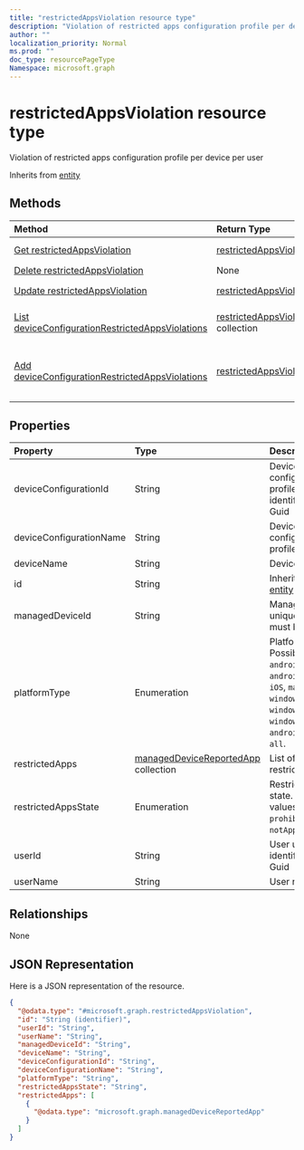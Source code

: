 ```yaml
---
title: "restrictedAppsViolation resource type"
description: "Violation of restricted apps configuration profile per device per user"
author: ""
localization_priority: Normal
ms.prod: ""
doc_type: resourcePageType
Namespace: microsoft.graph
---
```



# restrictedAppsViolation resource type

Violation of restricted apps configuration profile per device per user


Inherits from [entity](../resources/entity.md)

## Methods
|Method|Return Type|Description|
|:---|:---|:---|
|[Get restrictedAppsViolation](../api/restrictedappsviolation-get.md)|[restrictedAppsViolation](../resources/restrictedAppsViolation.md)|Read properties and relationships of the [restrictedAppsViolation](../resources/restrictedappsviolation.md) object.|
|[Delete restrictedAppsViolation](../api/restrictedappsviolation-delete.md)|None|Deletes a [restrictedAppsViolation](../resources/restrictedappsviolation.md).|
|[Update restrictedAppsViolation](../api/restrictedappsviolation-update.md)|[restrictedAppsViolation](../resources/restrictedAppsViolation.md)|Update the properties of a [restrictedAppsViolation](../resources/restrictedappsviolation.md) object.|
|[List deviceConfigurationRestrictedAppsViolations](../api/intune-devices-devicemanagement-list-deviceconfigurationrestrictedappsviolations.md)|[restrictedAppsViolation](../resources/restrictedAppsViolation.md) collection|Get the restrictedAppsViolations from the deviceConfigurationRestrictedAppsViolations navigation property.|
|[Add deviceConfigurationRestrictedAppsViolations](../api/intune-devices-devicemanagement-post-deviceconfigurationrestrictedappsviolations.md)|[restrictedAppsViolation](../resources/restrictedAppsViolation.md)|Add deviceConfigurationRestrictedAppsViolations by posting to the deviceConfigurationRestrictedAppsViolations collection.|

## Properties
|Property|Type|Description|
|:---|:---|:---|
|deviceConfigurationId|String|Device configuration profile unique identifier, must be Guid|
|deviceConfigurationName|String|Device configuration profile name|
|deviceName|String|Device name|
|id|String| Inherited from [entity](../resources/entity.md)|
|managedDeviceId|String|Managed device unique identifier, must be Guid|
|platformType|Enumeration|Platform type. Possible values are: `android`, `androidForWork`, `iOS`, `macOS`, `windowsPhone81`, `windows81AndLater`, `windows10AndLater`, `androidWorkProfile`, `all`.|
|restrictedApps|[managedDeviceReportedApp](../resources/managedDeviceReportedApp.md) collection|List of violated restricted apps|
|restrictedAppsState|Enumeration|Restricted apps state. Possible values are: `prohibitedApps`, `notApprovedApps`.|
|userId|String|User unique identifier, must be Guid|
|userName|String|User name|

## Relationships
None

## JSON Representation
Here is a JSON representation of the resource.
<!-- {
  "blockType": "resource",
  "keyProperty": "id",
  "@odata.type": "microsoft.graph.restrictedAppsViolation",
  "baseType": "microsoft.graph.entity",
  "openType": false
}
-->
``` json
{
  "@odata.type": "#microsoft.graph.restrictedAppsViolation",
  "id": "String (identifier)",
  "userId": "String",
  "userName": "String",
  "managedDeviceId": "String",
  "deviceName": "String",
  "deviceConfigurationId": "String",
  "deviceConfigurationName": "String",
  "platformType": "String",
  "restrictedAppsState": "String",
  "restrictedApps": [
    {
      "@odata.type": "microsoft.graph.managedDeviceReportedApp"
    }
  ]
}
```

